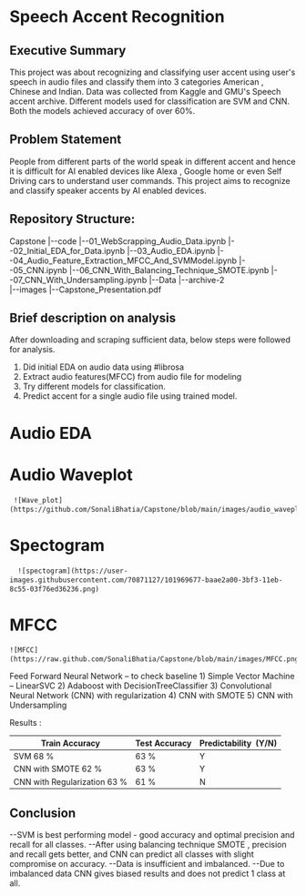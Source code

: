 # Speech Accent Recognition
## Executive Summary

This project was about recognizing and classifying user accent using user's speech in audio files and classify them into 3 categories American , Chinese and Indian. Data was collected from Kaggle and GMU's Speech accent archive. Different models used for classification are SVM and CNN. Both the models achieved accuracy of over 60%.

## Problem Statement
People from different parts of the world speak in different accent and hence it is difficult for AI enabled devices like  Alexa , Google home or even Self Driving cars to understand user commands. 
This project aims to recognize and classify speaker accents by AI enabled devices.

## Repository Structure: 

Capstone
|--code
  |--01_WebScrapping_Audio_Data.ipynb
  |--02_Initial_EDA_for_Data.ipynb
  |--03_Audio_EDA.ipynb
  |--04_Audio_Feature_Extraction_MFCC_And_SVMModel.ipynb
  |--05_CNN.ipynb
  |--06_CNN_With_Balancing_Technique_SMOTE.ipynb
  |--07_CNN_With_Undersampling.ipynb
|--Data
  |--archive-2  
|--images
|--Capstone_Presentation.pdf

## Brief description on analysis
  After downloading and scraping sufficient data, below steps were followed for analysis.
  1) Did initial EDA on audio data using #librosa
  2) Extract audio features(MFCC) from audio file for modeling
  3) Try different models for classification. 
  4) Predict accent for a single audio file using trained model.

# Audio EDA 

  # Audio Waveplot
     ![Wave_plot](https://github.com/SonaliBhatia/Capstone/blob/main/images/audio_waveplot.png)

  # Spectogram 
      ![spectogram](https://user-images.githubusercontent.com/70871127/101969677-baae2a00-3bf3-11eb-8c55-03f76ed36236.png)
      
  # MFCC 
    ![MFCC](https://raw.github.com/SonaliBhatia/Capstone/blob/main/images/MFCC.png)

  Feed Forward Neural Network – to check baseline
    1) Simple Vector Machine – LinearSVC
    2) Adaboost with DecisionTreeClassifier
    3) Convolutional Neural Network (CNN) with regularization
    4) CNN with SMOTE 
    5) CNN with Undersampling

  Results :

  
 | Train Accuracy               | Test Accuracy | Predictability  (Y/N) |
 |------------------------------| --------------| ----------------------|
 |SVM    68 %                   |      63 %     |         Y             |
 |CNN with SMOTE 62 %           |      63 %     |         Y             |
 |CNN with Regularization 63 %  |      61 %     |         N             |


   ## Conclusion 

--SVM is best performing model - good accuracy and optimal precision and recall for all classes.
--After using balancing technique SMOTE , precision and recall gets better, and CNN can predict all    classes with slight compromise on accuracy.
--Data is insufficient and imbalanced.
--Due to imbalanced data CNN gives biased results and does not predict 1 class at all.


